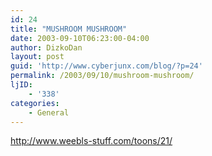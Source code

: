 ```yaml
---
id: 24
title: "MUSHROOM MUSHROOM"
date: 2003-09-10T06:23:00-04:00
author: DizkoDan
layout: post
guid: 'http://www.cyberjunx.com/blog/?p=24'
permalink: /2003/09/10/mushroom-mushroom/
ljID:
    - '338'
categories:
    - General
---
```


http://www.weebls-stuff.com/toons/21/